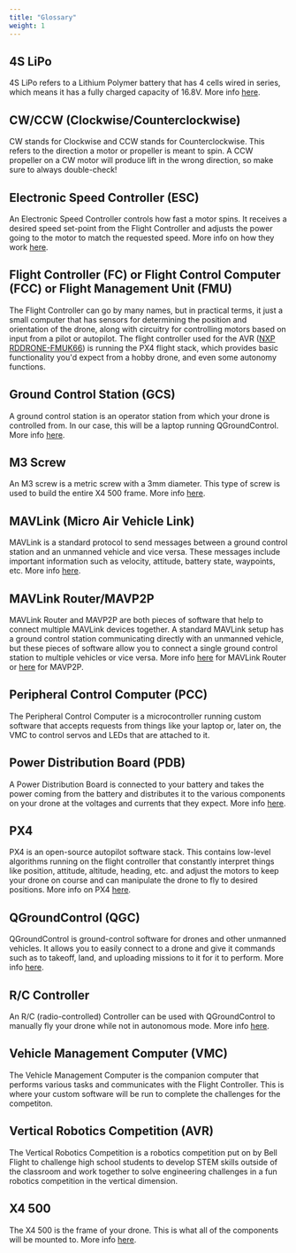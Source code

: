 ```yaml
---
title: "Glossary"
weight: 1
---
```


## 4S LiPo

4S LiPo refers to a Lithium Polymer battery that has 4 cells wired in series,
which means it has a fully charged capacity of 16.8V.
More info [here](https://rogershobbycenter.com/lipoguide).

## CW/CCW (Clockwise/Counterclockwise)

CW stands for Clockwise and CCW stands for Counterclockwise.
This refers to the direction a motor or propeller is meant to spin.
A CCW propeller on a CW motor will produce lift in the wrong direction,
so make sure to always double-check!

## Electronic Speed Controller (ESC)

An Electronic Speed Controller controls how fast a motor spins.
It receives a desired speed set-point from the Flight Controller and
adjusts the power going to the motor to match the requested speed.
More info on how they work [here](https://howtomechatronics.com/how-it-works/how-brushless-motor-and-esc-work/).

## Flight Controller (FC) or Flight Control Computer (FCC) or Flight Management Unit (FMU)

The Flight Controller can go by many names, but in practical terms, it just a
small computer that has sensors for determining the position and orientation of
the drone, along with circuitry for controlling motors based on input from a pilot
or autopilot. The flight controller used for the AVR
([NXP RDDRONE-FMUK66](https://www.nxp.com/design/designs/px4-robotic-drone-flight-management-unit-fmu-rddrone-fmuk66:RDDRONE-FMUK66))
is running the PX4 flight stack, which provides basic functionality you'd expect
from a hobby drone, and even some autonomy functions.

## Ground Control Station (GCS)

A ground control station is an operator station from which your drone
is controlled from. In our case, this will be a laptop running QGroundControl.
More info [here](https://en.wikipedia.org/wiki/UAV_ground_control_station).

## M3 Screw

An M3 screw is a metric screw with a 3mm diameter.
This type of screw is used to build the entire X4 500 frame.
More info [here](https://www.fastenermart.com/understanding-metric-fasteners.html).

## MAVLink (Micro Air Vehicle Link)

MAVLink is a standard protocol to send messages between a ground control station
and an unmanned vehicle and vice versa. These messages include important information
such as velocity, attitude, battery state, waypoints, etc.
More info [here](https://en.wikipedia.org/wiki/MAVLink).

## MAVLink Router/MAVP2P

MAVLink Router and MAVP2P are both pieces of software that help to connect multiple
MAVLink devices together. A standard MAVLink setup has a ground control station
communicating directly with an unmanned vehicle, but these pieces of software allow
you to connect a single ground control station to multiple vehicles or vice versa.
More info [here](https://github.com/mavlink-router/mavlink-router) for MAVLink Router
or [here](https://github.com/aler9/mavp2p) for MAVP2P.

## Peripheral Control Computer (PCC)

The Peripheral Control Computer is a microcontroller running custom software that
accepts requests from things like your laptop or, later on, the VMC to control
servos and LEDs that are attached to it.

## Power Distribution Board (PDB)

A Power Distribution Board is connected to your battery and takes the power coming
from the battery and distributes it to the various components on your drone at the
voltages and currents that they expect.
More info [here](https://dronenodes.com/pdb-power-distribution-board/).

## PX4

PX4 is an open-source autopilot software stack. This contains low-level algorithms
running on the flight controller that constantly interpret things like position,
attitude, altitude, heading, etc. and adjust the motors to keep your drone on
course and can manipulate the drone to fly to desired positions.
More info on PX4 [here](https://px4.io/).

## QGroundControl (QGC)

QGroundControl is ground-control software for drones and other unmanned vehicles.
It allows you to easily connect to a drone and give it commands such as to takeoff,
land, and uploading missions to it for it to perform.
More info [here](http://qgroundcontrol.com/).

## R/C Controller

An R/C (radio-controlled) Controller can be used with QGroundControl to manually
fly your drone while not in autonomous mode.
More info [here](https://docs.qgroundcontrol.com/master/en/SetupView/Radio.html).

## Vehicle Management Computer (VMC)

The Vehicle Management Computer is the companion computer that performs various
tasks and communicates with the Flight Controller. This is where your custom software
will be run to complete the challenges for the competiton.

## Vertical Robotics Competition (AVR)

The Vertical Robotics Competition is a robotics competition put on by Bell Flight
to challenge high school students to develop STEM skills outside of the classroom
and work together to solve engineering challenges in a fun robotics competition
in the vertical dimension.

## X4 500

The X4 500 is the frame of your drone. This is what all of the components will
be mounted to.
More info [here](https://www.amazon.com/dp/B087LT81C8/).
